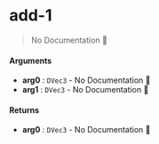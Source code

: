 # add\-1

> No Documentation 🚧

#### Arguments

- **arg0** : `DVec3` \- No Documentation 🚧
- **arg1** : `DVec3` \- No Documentation 🚧

#### Returns

- **arg0** : `DVec3` \- No Documentation 🚧